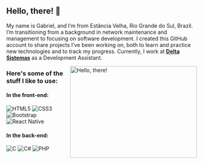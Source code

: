 ## Hello, there! 👊

My name is Gabriel, and I’m from Estância Velha, Rio Grande do Sul, Brazil. I’m transitioning from a background in network maintenance and management to focusing on software development. I created this GitHub account to share projects I’ve been working on, both to learn and practice new technologies and to track my progress. Currently, I work at [**Delta Sistemas**](https://www.linkedin.com/company/delta-sistemas/) as a Development Assistant.

<a href="#">
<img src="https://i.giphy.com/10LKovKon8DENq.webp" title="hello" width="335" height="243" align="right" alt="Hello, there!">
</a>

### Here's some of the stuff I like to use:

#### In the front-end:
![HTML5](https://img.shields.io/badge/-HTML5-E34F26?logo=html5&logoColor=white&style=flat)
![CSS3](https://img.shields.io/badge/-CSS3-1572B6?logo=css3&logoColor=white&style=flat)
![Bootstrap](https://img.shields.io/badge/-Bootstrap-7952B3?logo=bootstrap&logoColor=white&style=flat)
![React Native](https://img.shields.io/badge/-React%20Native-61DAFB?logo=react&logoColor=black&style=flat)

#### In the back-end:
![C](https://img.shields.io/badge/-C-A8B9CC?logo=c&logoColor=white&style=flat)
![C#](https://img.shields.io/badge/-C%23-239120?logo=c-sharp&logoColor=white&style=flat)
![PHP](https://img.shields.io/badge/-PHP-777BB4?logo=php&logoColor=white&style=flat)



